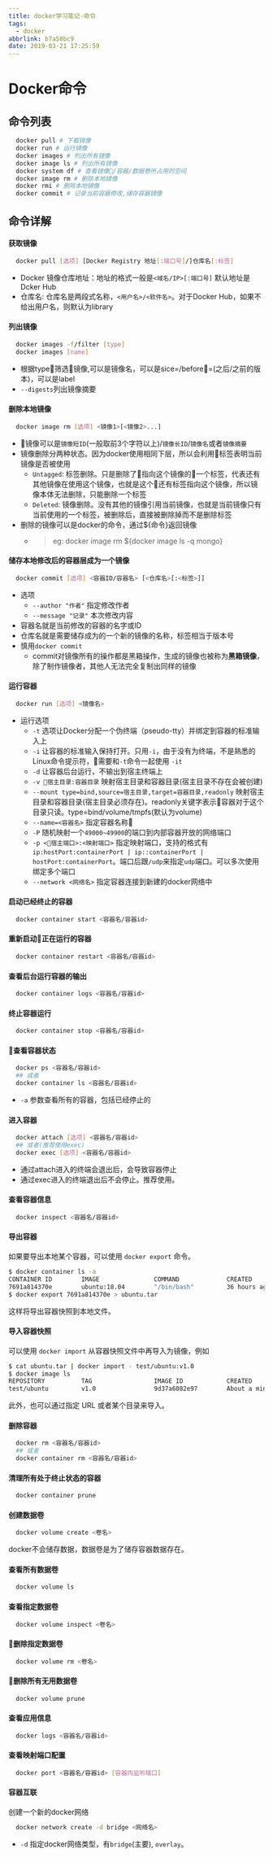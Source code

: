 ```yaml
---
title: docker学习笔记-命令
tags:
  - docker
abbrlink: b7a58bc9
date: 2019-03-21 17:25:59
---
```


# Docker命令

## 命令列表
```sh {.line-numbers}
  docker pull # 下载镜像
  docker run # 运行镜像
  docker images # 列出所有镜像
  docker image ls # 列出所有镜像
  docker system df # 查看镜像/容器/数据卷所占用的空间
  docker image rm # 删除本地镜像
  docker rmi # 删除本地镜像
  docker commit # 记录当前容器修改,储存容器镜像
```

## 命令详解

#### 获取镜像
``` sh
  docker pull [选项] [Docker Registry 地址[:端口号]/]仓库名[:标签]
```
- Docker 镜像仓库地址：地址的格式一般是`<域名/IP>[:端口号]` 默认地址是Dcker Hub
- 仓库名: 仓库名是两段式名称，`<用户名>/<软件名>`。对于Docker Hub，如果不给出用户名，则默认为library

#### 列出镜像
``` sh
  docker images -f/filter [type]
  docker images [name]
```
- 根据type筛选镜像,可以是镜像名，可以是sice=/before=(之后/之前的版本)，可以是label
- `--digests`列出镜像摘要

#### 删除本地镜像
``` sh
  docker image rm [选项] <镜像1>[<镜像2>...]
```
- 镜像可以是`镜像短ID`(一般取前3个字符以上)/`镜像长ID`/`镜像名`或者`镜像摘要`
- 镜像删除分两种状态。因为docker使用相同下层，所以会利用标签表明当前镜像是否被使用
  - `Untagged`: 标签删除。只是删除了指向这个镜像的一个标签，代表还有其他镜像在使用这个镜像，也就是这个还有标签指向这个镜像，所以镜像本体无法删除，只能删除一个标签
  - `Deleted`: 镜像删除。没有其他的镜像引用当前镜像，也就是当前镜像只有当前使用的一个标签，被删除后，直接被删除掉而不是删除标签
- 删除的镜像可以是docker的命令，通过${命令}返回镜像
  - > eg: docker image rm ${docker image ls -q mongo}

#### 储存本地修改后的容器层成为一个镜像
``` sh
  docker commit [选项] <容器ID/容器名> [<仓库名>[:<标签>]]
```
- 选项
  - `--author "作者"` 指定修改作者
  - `--message "记录"` 本次修改内容
- 容器名就是当前修改的容器的名字或ID
- 仓库名就是需要储存成为的一个新的镜像的名称，标签相当于版本号
- 慎用`docker commit`
  - commit对镜像所有的操作都是黑箱操作，生成的镜像也被称为**黑箱镜像**，除了制作镜像者，其他人无法完全复制出同样的镜像

#### 运行容器
``` sh
  docker run [选项] <镜像名>
```
- 运行选项
  - `-t` 选项让Docker分配一个伪终端（pseudo-tty）并绑定到容器的标准输入上
  - `-i` 让容器的标准输入保持打开。只用`-i`，由于没有为终端，不是熟悉的Linux命令提示符，需要和`-t`命令一起使用 `-it`
  - `-d` 让容器后台运行，不输出到宿主终端上
  - `-v 宿主目录:容器目录` 映射宿主目录和容器目录(宿主目录不存在会被创建)
  - `--mount type=bind,source=宿主目录,target=容器目录,readonly` 映射宿主目录和容器目录(宿主目录必须存在)。readonly关键字表示容器对于这个目录只读。type=bind/volume/tmpfs(默认为volume)
  - `--name=<容器名>` 指定容器名称
  - `-P` 随机映射一个`49000~49900`的端口到内部容器开放的网络端口
  - `-p <宿主端口>:<映射端口>` 指定映射端口，支持的格式有`ip:hostPort:containerPort | ip::containerPort | hostPort:containerPort`。端口后跟`/udp`来指定`udp`端口。可以多次使用绑定多个端口
  - `--network <网络名>` 指定容器连接到新建的docker网络中


#### 启动已经终止的容器
``` sh
  docker container start <容器名/容器id>
```

#### 重新启动正在运行的容器
``` sh
  docker container restart <容器名/容器id>
```

#### 查看后台运行容器的输出
``` sh
  docker container logs <容器名/容器id>
```

#### 终止容器运行
``` sh
  docker container stop <容器名/容器id>
```

#### 查看容器状态
``` sh
  docker ps <容器名/容器id>
  ## 或者
  docker container ls <容器名/容器id>
```
- `-a` 参数查看所有的容器，包括已经停止的

#### 进入容器
``` sh
  docker attach [选项] <容器名/容器id>
  ## 或者(推荐使用exec)
  docker exec [选项] <容器名/容器id>
```
- 通过attach进入的终端会退出后，会导致容器停止
- 通过exec进入的终端退出后不会停止。推荐使用。

#### 查看容器信息
``` sh
  docker inspect <容器名/容器id>
```

#### 导出容器
如果要导出本地某个容器，可以使用 `docker export` 命令。
``` sh
$ docker container ls -a
CONTAINER ID        IMAGE               COMMAND             CREATED             STATUS                    PORTS               NAMES
7691a814370e        ubuntu:18.04        "/bin/bash"         36 hours ago        Exited (0) 21 hours ago                       test
$ docker export 7691a814370e > ubuntu.tar
```
这样将导出容器快照到本地文件。

#### 导入容器快照
可以使用 `docker import` 从容器快照文件中再导入为镜像，例如
``` sh
$ cat ubuntu.tar | docker import - test/ubuntu:v1.0
$ docker image ls
REPOSITORY          TAG                 IMAGE ID            CREATED              VIRTUAL SIZE
test/ubuntu         v1.0                9d37a6082e97        About a minute ago   171.3 MB
```
此外，也可以通过指定 URL 或者某个目录来导入。

#### 删除容器
``` sh
  docker rm <容器名/容器id>
  ## 或者
  docker container rm <容器名/容器id>
```

#### 清理所有处于终止状态的容器
``` sh
  docker container prune
```

#### 创建数据卷
``` sh
  docker volume create <卷名>
```
docker不会储存数据，数据卷是为了储存容器数据存在。

#### 查看所有数据卷
``` sh
  docker volume ls
```

#### 查看指定数据卷
``` sh
  docker volume inspect <卷名>
```

#### 删除指定数据卷
``` sh
  docker volume rm <卷名>
```

#### 删除所有无用数据卷
``` sh
  docker volume prune
```

#### 查看应用信息
``` sh
  docker logs <容器名/容器id>
```

#### 查看映射端口配置
``` sh
  docker port <容器名/容器id> [容器内监听端口]
```

#### 容器互联
创建一个新的docker网络
``` sh
  docker network create -d bridge <网络名>
```
- `-d` 指定docker网络类型，有`bridge`(主要), `overlay`。